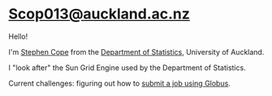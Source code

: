 # Scop013@auckland.ac.nz

Hello!

I'm [Stephen Cope](http://www.stat.auckland.ac.nz/showperson?firstname=Stephen&surname=Cope) from the [Department of Statistics](http://www.stat.auckland.ac.nz/), University of Auckland.

I "look after" the Sun Grid Engine used by the Department of Statistics.

Current challenges: figuring out how to [submit a job using Globus](/wiki/spaces/BeSTGRID/pages/3818228623).
